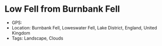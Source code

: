 # Low Fell from Burnbank Fell

- GPS: 
- Location: Burnbank Fell, Loweswater Fell, Lake District, England, United Kingdom
- Tags: Landscape, Clouds
